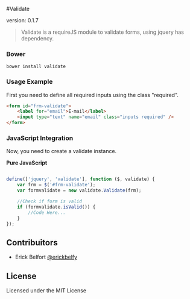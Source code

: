 #Validate 

version: 0.1.7

> Validate is a requireJS module to validate forms, using jquery has dependency.

### Bower 

`
bower install validate
`

### Usage Example

First you need to define all required inputs using the class "required".

```html
<form id="frm-validate">
    <label for="email">E-mail</label>
    <input type="text" name="email" class="inputs required" />
</form>
```

### JavaScript Integration

Now, you need to create a validate instance.

**Pure JavaScript**
```js

define(['jquery', 'validate'], function ($, validate) {
    var frm = $('#frm-validate');
    var formvalidate = new validate.Validate(frm);

    //Check if form is valid
    if (formvalidate.isValid()) {
        //Code Here...
    }
});
```


## Contribuitors

* Erick Belfort [@erickbelfy](https://github.com/erickbelfy)


## License

Licensed under the MIT License
